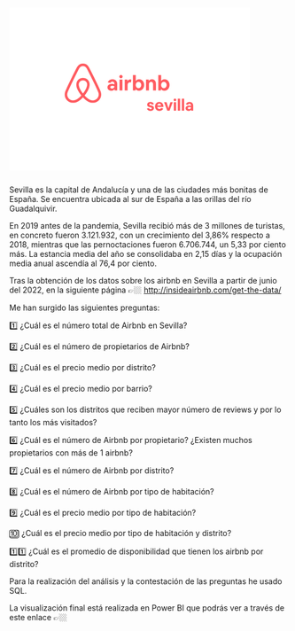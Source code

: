 # ![Image text]( https://github.com/noelianav91/Airbnb_Sevilla/blob/main/Copia%20de%20Channel%20Name.png)

Sevilla es la capital de Andalucía y una de las ciudades más bonitas de España. Se encuentra ubicada al sur de España a las orillas del río Guadalquivir.

En 2019 antes de la pandemia, Sevilla recibió más de 3 millones de turistas, en concreto fueron 3.121.932, con un crecimiento del 3,86% respecto a 2018, mientras que las pernoctaciones fueron 6.706.744, un 5,33 por ciento más. La estancia media del año se consolidaba en 2,15 días y la ocupación media anual ascendía al 76,4 por ciento.

Tras la obtención de los datos sobre los airbnb en Sevilla a partir de junio del 2022, en la siguiente página 👉🏼 http://insideairbnb.com/get-the-data/

Me han surgido las siguientes preguntas:

1️⃣ ¿Cuál es el número total de Airbnb en Sevilla?

2️⃣ ¿Cuál es el número de propietarios de Airbnb?

3️⃣ ¿Cuál es el precio medio por distrito?

4️⃣ ¿Cuál es el precio medio por barrio?

5️⃣ ¿Cuáles son los distritos que reciben mayor número de reviews y por lo tanto los más visitados?

6️⃣ ¿Cuál es el número de Airbnb por propietario? ¿Existen muchos propietarios con más de 1 airbnb? 

7️⃣ ¿Cuál es el número de Airbnb por distrito?

8️⃣ ¿Cuál es el número de Airbnb por tipo de habitación?

9️⃣ ¿Cuál es el precio medio por tipo de habitación?

🔟 ¿Cuál es el precio medio por tipo de habitación y distrito?

1️⃣1️⃣ ¿Cuál es el promedio de disponibilidad que tienen los airbnb por distrito?

Para la realización del análisis y la contestación de las preguntas he usado SQL. 

La visualización final está realizada en Power BI que podrás ver a través de este enlace 👉🏼 




